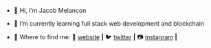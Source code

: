 - 👋  Hi, I’m Jacob Melancon

- 🌱  I’m currently learning full stack web development and blockchain

- 👀  Where to find me: 🏡 [website][website] **|**  🐦 [twitter][twitter] **|**  📷 [instagram][instagram] **|** 



[website]: https://jakecodes.net
[twitter]: https://twitter.com/melancon_jake
[instagram]: https://instagram.com/jake__melancon

<!---
jmelancon5817/jmelancon5817 is a ✨ special ✨ repository because its `README.md` (this file) appears on your GitHub profile.
You can click the Preview link to take a look at your changes.
--->
